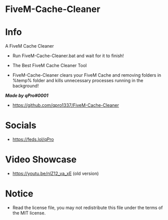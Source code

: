 # FiveM-Cache-Cleaner

# Info
A FiveM Cache Cleaner

- Run FiveM-Cache-Cleaner.bat and wait for it to finish!

- The Best FiveM Cache Cleaner Tool

- FiveM-Cache-Cleaner clears your FiveM Cache and removing folders in %temp% folder and kills unnecessary processes running in the background!

***Made by qPro#0001***
- https://github.com/qpro1337/FiveM-Cache-Cleaner
# Socials
 - https://feds.lol/qPro


# Video Showcase
 - https://youtu.be/nlZ12_va_xE (old version)


 # Notice
 - Read the license file, you may not redistribute this file under the terms of the MIT license.
